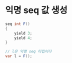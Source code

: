 # 익명 seq 값 생성

```csharp
seq int F()
{
    yield 3;
    yield 4;
}

// l은 익명 seq 타입이다
var l = F();

```